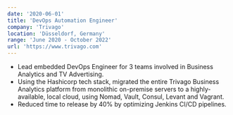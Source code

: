 ```yaml
---
date: '2020-06-01'
title: 'DevOps Automation Engineer'
company: 'Trivago'
location: 'Düsseldorf, Germany'
range: 'June 2020 - October 2022'
url: 'https://www.trivago.com'
---
```


- Lead embedded DevOps Engineer for 3 teams involved in Business Analytics and TV Advertising.
- Using the Hashicorp tech stack, migrated the entire Trivago Business Analytics platform from monolithic on-premise servers to a highly-available, local cloud, using Nomad, Vault, Consul, Levant and Vagrant.
- Reduced time to release by 40% by optimizing Jenkins CI/CD pipelines.
